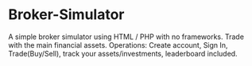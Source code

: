 # Broker-Simulator
A simple broker simulator using HTML / PHP with no frameworks. Trade with the main financial assets.
Operations: Create account, Sign In, Trade(Buy/Sell), track your assets/investments, leaderboard included.
